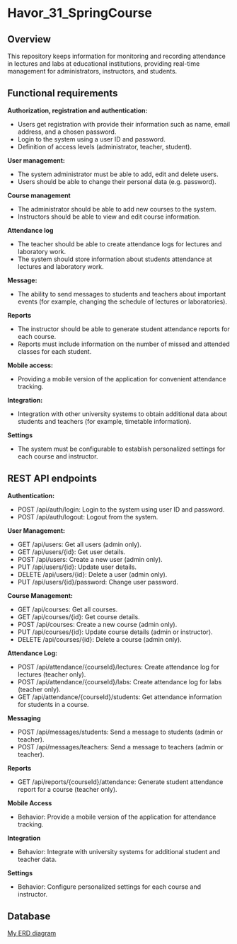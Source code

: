 # Havor_31_SpringCourse

## Overview
This repository keeps information for monitoring and recording attendance in lectures and labs at educational institutions, providing real-time management for administrators, instructors, and students.

## Functional requirements
**Authorization, registration and authentication:**
- Users get registration with provide their information such as name, email address, and a chosen password.
- Login to the system using a user ID and password.
- Definition of access levels (administrator, teacher, student).

**User management:**
- The system administrator must be able to add, edit and delete users.
- Users should be able to change their personal data (e.g. password).

**Course management**
- The administrator should be able to add new courses to the system.
- Instructors should be able to view and edit course information.

**Attendance log**
- The teacher should be able to create attendance logs for lectures and laboratory work.
- The system should store information about students attendance at lectures and laboratory work.

**Message:**
- The ability to send messages to students and teachers about important events (for example, changing the schedule of lectures or laboratories).

**Reports**
- The instructor should be able to generate student attendance reports for each course.
- Reports must include information on the number of missed and attended classes for each student.

**Mobile access:**
- Providing a mobile version of the application for convenient attendance tracking.

**Integration:**
- Integration with other university systems to obtain additional data about students and teachers (for example, timetable information).

**Settings**
- The system must be configurable to establish personalized settings for each course and instructor.

## REST API endpoints
**Authentication:**
- POST /api/auth/login: Login to the system using user ID and password.
- POST /api/auth/logout: Logout from the system.

**User Management:**
- GET /api/users: Get all users (admin only).
- GET /api/users/{id}: Get user details.
- POST /api/users: Create a new user (admin only).
- PUT /api/users/{id}: Update user details.
- DELETE /api/users/{id}: Delete a user (admin only).
- PUT /api/users/{id}/password: Change user password.

**Course Management:**
- GET /api/courses: Get all courses.
- GET /api/courses/{id}: Get course details.
- POST /api/courses: Create a new course (admin only).
- PUT /api/courses/{id}: Update course details (admin or instructor).
- DELETE /api/courses/{id}: Delete a course (admin only).

**Attendance Log:**
- POST /api/attendance/{courseId}/lectures: Create attendance log for lectures (teacher only).
- POST /api/attendance/{courseId}/labs: Create attendance log for labs (teacher only).
- GET /api/attendance/{courseId}/students: Get attendance information for students in a course.

**Messaging**
- POST /api/messages/students: Send a message to students (admin or teacher).
- POST /api/messages/teachers: Send a message to teachers (admin or teacher).

**Reports**
- GET /api/reports/{courseId}/attendance: Generate student attendance report for a course (teacher only).

**Mobile Access**
- Behavior: Provide a mobile version of the application for attendance tracking.
  
**Integration**
- Behavior: Integrate with university systems for additional student and teacher data.

**Settings**
- Behavior: Configure personalized settings for each course and instructor.

## Database 
[My ERD diagram](https://github.com/VladyslavHavor/Havor_21_SpringCourse/blob/main/ERD.png)

